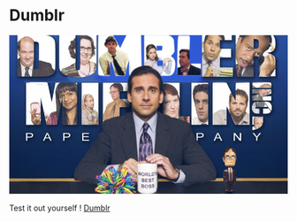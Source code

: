 # Dumblr

![dumblr]

[dumblr]: dumblr.png

Test it out yourself ! <a href='https://dumblr-mifflin.onrender.com/' alt=''>Dumblr</a>


